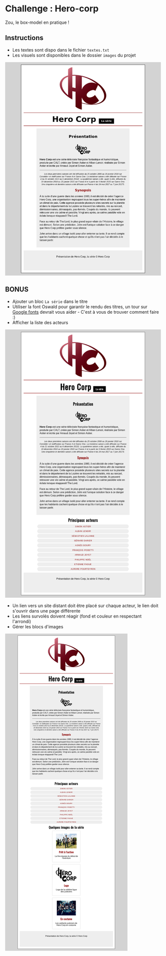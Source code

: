# Challenge : Hero-corp

Zou, le box-model en pratique !


## Instructions

- Les textes sont dispo dans le fichier `textes.txt`
- Les visuels sont disponibles dans le dossier `images` du projet

![resultat](resultat.png)

## BONUS

- Ajouter un bloc `La série` dans le titre
- Utiliser la font Oswald pour garantir le rendu des titres, un tour sur [Google fonts](https://fonts.google.com/) devrait vous aider - C'est à vous de trouver comment faire :)
- Afficher la liste des acteurs

![resultat](resultat-bonus.png)

- Un lien vers un site distant doit être placé sur chaque acteur, le lien doit s'ouvrir dans une page différente 
- Les liens survolés doivent réagir (fond et couleur en respectant l'arrondi)
- Gérer les blocs d'images 

![resultat](resultat-super-bonus.png)

